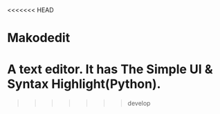<<<<<<< HEAD
# Makodedit

A text editor.
It has The Simple UI & Syntax Highlight(Python).
=======
>>>>>>> develop
